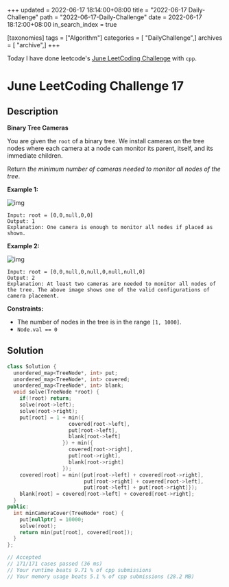+++
updated = 2022-06-17 18:14:00+08:00
title = "2022-06-17 Daily-Challenge"
path = "2022-06-17-Daily-Challenge"
date = 2022-06-17 18:12:00+08:00
in_search_index = true

[taxonomies]
tags = ["Algorithm"]
categories = [ "DailyChallenge",]
archives = [ "archive",]
+++

Today I have done leetcode's [June LeetCoding Challenge](https://leetcode.com/problems/binary-tree-cameras/) with `cpp`.

<!-- more -->

# June LeetCoding Challenge 17

## Description

**Binary Tree Cameras**

You are given the `root` of a binary tree. We install cameras on the tree nodes where each  camera at a node can monitor its parent, itself, and its immediate  children.

Return *the minimum number of cameras needed to monitor all nodes of the tree*.

 

**Example 1:**

![img](https://assets.leetcode.com/uploads/2018/12/29/bst_cameras_01.png)

```
Input: root = [0,0,null,0,0]
Output: 1
Explanation: One camera is enough to monitor all nodes if placed as shown.
```

**Example 2:**

![img](https://assets.leetcode.com/uploads/2018/12/29/bst_cameras_02.png)

```
Input: root = [0,0,null,0,null,0,null,null,0]
Output: 2
Explanation: At least two cameras are needed to monitor all nodes of the tree. The above image shows one of the valid configurations of camera placement.
```

 

**Constraints:**

- The number of nodes in the tree is in the range `[1, 1000]`.
- `Node.val == 0`

## Solution

``` cpp
class Solution {
  unordered_map<TreeNode*, int> put;
  unordered_map<TreeNode*, int> covered;
  unordered_map<TreeNode*, int> blank;
  void solve(TreeNode *root) {
    if(!root) return;
    solve(root->left);
    solve(root->right);
    put[root] = 1 + min({
                    covered[root->left],
                    put[root->left],
                    blank[root->left]
                  }) + min({
                    covered[root->right],
                    put[root->right],
                    blank[root->right]
                  });
    covered[root] = min({put[root->left] + covered[root->right],
                         put[root->right] + covered[root->left],
                         put[root->left] + put[root->right]});
    blank[root] = covered[root->left] + covered[root->right];
  }
public:
  int minCameraCover(TreeNode* root) {
    put[nullptr] = 10000;
    solve(root);
    return min(put[root], covered[root]);
  }
};

// Accepted
// 171/171 cases passed (36 ms)
// Your runtime beats 9.71 % of cpp submissions
// Your memory usage beats 5.1 % of cpp submissions (28.2 MB)
```

